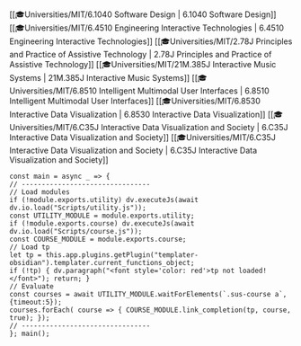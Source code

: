<span class="sus-course">[[🎓Universities/MIT/6.1040 Software Design | 6.1040 Software Design]]</span>
<span class="sus-course">[[🎓Universities/MIT/6.4510 Engineering Interactive Technologies | 6.4510 Engineering Interactive Technologies]]</span>
<span class="sus-course">[[🎓Universities/MIT/2.78J Principles and Practice of Assistive Technology | 2.78J Principles and Practice of Assistive Technology]]</span>
<span class="sus-course">[[🎓Universities/MIT/21M.385J Interactive Music Systems | 21M.385J Interactive Music Systems]]</span>
<span class="sus-course">[[🎓Universities/MIT/6.8510 Intelligent Multimodal User Interfaces | 6.8510 Intelligent Multimodal User Interfaces]]</span>
<span class="sus-course">[[🎓Universities/MIT/6.8530 Interactive Data Visualization | 6.8530 Interactive Data Visualization]]</span>
<span class="sus-course">[[🎓Universities/MIT/6.C35J Interactive Data Visualization and Society | 6.C35J Interactive Data Visualization and Society]]</span>
<span class="sus-course">[[🎓Universities/MIT/6.C35J Interactive Data Visualization and Society | 6.C35J Interactive Data Visualization and Society]]</span>

```dataviewjs
const main = async _ => {
// --------------------------------
// Load modules
if (!module.exports.utility) dv.executeJs(await dv.io.load("Scripts/utility.js"));
const UTILITY_MODULE = module.exports.utility;
if (!module.exports.course) dv.executeJs(await dv.io.load("Scripts/course.js"));
const COURSE_MODULE = module.exports.course;
// Load tp
let tp = this.app.plugins.getPlugin("templater-obsidian").templater.current_functions_object;
if (!tp) { dv.paragraph("<font style='color: red'>tp not loaded!</font>"); return; }
// Evaluate
const courses = await UTILITY_MODULE.waitForElements(`.sus-course a`, {timeout:5});
courses.forEach( course => { COURSE_MODULE.link_completion(tp, course, true); });
// --------------------------------
}; main();
```